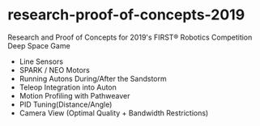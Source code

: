 # research-proof-of-concepts-2019
Research and Proof of Concepts for 2019's FIRST® Robotics Competition Deep Space Game
- Line Sensors
- SPARK / NEO Motors
- Running Autons During/After the Sandstorm
- Teleop Integration into Auton
- Motion Profiling with Pathweaver
- PID Tuning(Distance/Angle)
- Camera View (Optimal Quality + Bandwidth Restrictions)
